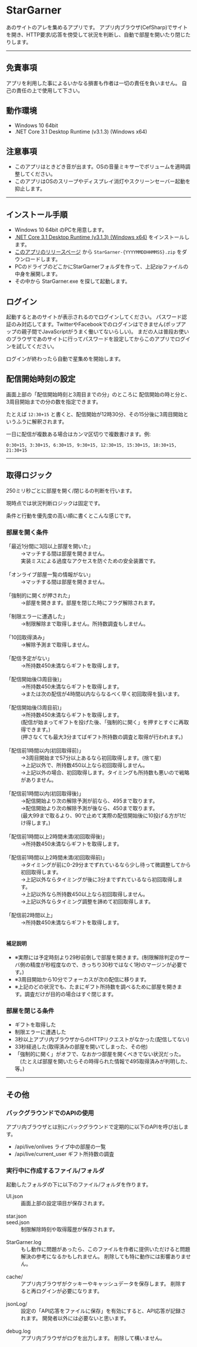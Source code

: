 # StarGarner

あのサイトのアレを集めるアプリです。
アプリ内ブラウザ(CefSharp)でサイトを開き、HTTP要求/応答を傍受して状況を判断し、自動で部屋を開いたり閉じたりします。

----
## 免責事項

アプリを利用した事によるいかなる損害も作者は一切の責任を負いません。
自己の責任の上で使用して下さい。

## 動作環境

- Windows 10 64bit
- .NET Core 3.1 Desktop Runtime (v3.1.3) (Windows x64)

## 注意事項

- このアプリはときどき音が出ます。OSの音量ミキサーでボリュームを適時調整してください。
- このアプリはOSのスリープやディスプレイ消灯やスクリーンセーバー起動を抑止します。

----
## インストール手順

- Windows 10 64bit のPCを用意します。
- [.NET Core 3.1 Desktop Runtime (v3.1.3) (Windows x64)](https://dotnet.microsoft.com/download/dotnet-core/thank-you/runtime-desktop-3.1.3-windows-x64-installer) をインストールします。
- [このアプリのリリースページ](https://github.com/stargarner/StarGarner/releases) から `StarGarner-{YYYYMMDDHHMMSS}.zip` をダウンロードします。
- PCのドライブのどこかにStarGarnerフォルダを作って、上記zipファイルの中身を展開します。
- その中から StarGarner.exe を探して起動します。

## ログイン

起動するとあのサイトが表示されるのでログインしてください。
パスワード認証のみ対応してます。TwitterやFacebookでのログインはできません(ポップアップの親子間でJavaScriptがうまく働いてないらしい)。
まだの人は普段お使いのブラウザであのサイトに行ってパスワードを設定してからこのアプリでログインを試してください。

ログインが終わったら自動で星集めを開始します。

## 配信開始時刻の設定

画面上部の「配信開始時刻と3周目までの分」のところに 
配信開始の時と分と、3周目開始までの分の数を指定できます。

たとえば `12:30+15` と書くと、配信開始が12時30分、その15分後に3周目開始というふうに解釈されます。


一日に配信が複数ある場合はカンマ区切りで複数書けます。例:
```
0:30+15, 3:30+15, 6:30+15, 9:30+15, 12:30+15, 15:30+15, 18:30+15, 21:30+15
```

----
## 取得ロジック

250ミリ秒ごとに部屋を開く/閉じるの判断を行います。

現時点では状況判断ロジックは固定です。

条件と行動を優先度の高い順に書くとこんな感じです。

### 部屋を開く条件

<dl>
<dt>「最近1分間に3回以上部屋を開いた」</dt>
<dd>→マッチする間は部屋を開きません。
<br>実装ミスによる過度なアクセスを防ぐための安全装置です。<br>&nbsp;</dd>
<dt>「オンライブ部屋一覧の情報がない」</dt>
<dd>→マッチする間は部屋を開きません。<br>&nbsp;</dd>

<dt>「強制的に開くが押された」</dt>
<dd>→部屋を開きます。部屋を閉じた時にフラグ解除されます。<br>&nbsp;</dd>

<dt>「制限エラーに遭遇した」</dt>
<dd>→制限解除まで取得しません。所持数調査もしません。<br>&nbsp;</dd>

<dt>「10回取得済み」</dt>
<dd>→解除予測まで取得しません。<br>&nbsp;</dd>

<dt>「配信予定がない」</dt>
<dd>→所持数450未満ならギフトを取得します。<br>&nbsp;</dd>

<dt>「配信開始後(3周目後)」</dt>
<dd>→所持数450未満ならギフトを取得します。</dd>
<dd>→または次の配信が4時間以内ならなるべく早く初回取得を狙います。<br>&nbsp;</dd>

<dt>「配信開始後(3周目前)」</dt>
<dd>→所持数450未満ならギフトを取得します。
<br>(配信が始まってギフトを投げた後、「強制的に開く」を押すとすぐに再取得できます。)
<br>(押さなくても最大3分まてばギフト所持数の調査と取得が行われます。)<br>&nbsp;</dd>

<dt>「配信前1時間以内(初回取得前)」</dt>
<dd>→3周目開始まで57分以上あるなら初回取得します。(捨て星)</dd>
<dd>→上記以外で、所持数450以上なら初回取得しません。</dd>
<dd>→上記以外の場合、初回取得します。タイミングも所持数も悪いので戦略がありません。<br>&nbsp;</dd>

<dt>「配信前1時間以内(初回取得後)」</dt>
<dd>→配信開始より次の解除予測が前なら、495まで取ります。</dd>
<dd>→配信開始より次の解除予測が後なら、450まで取ります。
<br>(最大99まで取るより、90で止めて実際の配信開始後に10投げる方が1だけ得します。)<br>&nbsp;</dd>

<dt>「配信前1時間以上2時間未満(初回取得後)」</dt>
<dd>→所持数450未満ならギフトを取得します。<br>&nbsp;</dd>

<dt>「配信前1時間以上2時間未満(初回取得前)」</dt>
<dd>→タイミングが前に0-29分までずれているなら少し待って微調整してから初回取得します。</dd>
<dd>→上記以外ならタイミングが後に3分までずれているなら初回取得します。</dd>
<dd>→上記以外なら所持数450以上なら初回取得しません。</dd>
<dd>→上記以外ならタイミング調整を諦めて初回取得します。<br>&nbsp;</dd>

<dt>「配信前2時間以上」</dt>
<dd>→所持数450未満ならギフトを取得します。<br>&nbsp;</dd>
</dl>

#### 補足説明
- ※実際には予定時刻より29秒前倒しで部屋を開きます。(制限解除判定のサーバ側の精度が秒程度なので、きっちり30秒ではなく1秒のマージンが必要です。)
- ※3周目開始から10分でフォーカスが次の配信に移ります。
- ※上記のどの状況でも、たまにギフト所持数を調べるために部屋を開きます。調査だけが目的の場合はすぐ閉じます。

### 部屋を閉じる条件
- ギフトを取得した
- 制限エラーに遭遇した
- 3秒以上アプリ内ブラウザからのHTTPリクエストがなかった(配信してない)
- 33秒経過した(取得済みの部屋を開いてしまった、その他)
- 「強制的に開く」がオフで、なおかつ部屋を開くべきでない状況だった。
　(たとえば部屋を開いたらその時得られた情報で495取得済みが判明した、等。)

----
## その他

### バックグラウンドでのAPIの使用
アプリ内ブラウザとは別にバックグラウンドで定期的に以下のAPIを呼び出します。

- /api/live/onlives ライブ中の部屋の一覧
- /api/live/current_user ギフト所持数の調査

### 実行中に作成するファイル/フォルダ

起動したフォルダの下に以下のファイル/フォルダを作ります。

<dl>
<dt>UI.json</dt>
<dd>画面上部の設定項目が保存されます。<br>&nbsp;</dd>

<dt>star.json<br>seed.json</dt>
<dd>制限解除時刻や取得履歴が保存されます。<br>&nbsp;</dd>

<dt>StarGarner.log</dt>
<dd>もし動作に問題があったら、このファイルを作者に提供いただけると問題解決の参考になるかもしれません。
削除しても特に動作には影響ありません。<br>&nbsp;</dd>

<dt>cache/</dt>
<dd>アプリ内ブラウザがクッキーやキャッシュデータを保存します。
削除すると再ログインが必要になります。<br>&nbsp;</dd>

<dt>jsonLog/</dt>
<dd>設定の「API応答をファイルに保存」を有効にすると、API応答が記録されます。
開発者以外には必要ないと思います。<br>&nbsp;</dd>

<dt>debug.log</dt>
<dd>アプリ内ブラウザがログを出力します。
削除して構いません。<br>&nbsp;</dd>
</dl>

